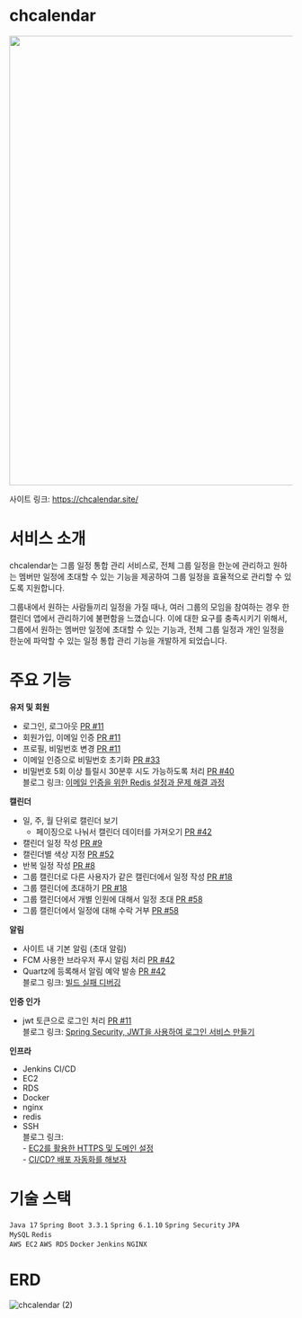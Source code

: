 #  chcalendar
<img width="800" src="https://github.com/user-attachments/assets/ae3ef784-73e6-4730-b47b-eaa2b1346c94" />

사이트 링크: https://chcalendar.site/

# 서비스 소개
chcalendar는 그룹 일정 통합 관리 서비스로, 전체 그룹 일정을 한눈에 관리하고 원하는 멤버만 일정에 초대할 수 있는 기능을 제공하여 그룹 일정을 효율적으로 관리할 수 있도록 지원합니다.

그룹내에서 원하는 사람들끼리 일정을 가질 때나, 여러 그룹의 모임을 참여하는 경우 한 캘린더 앱에서 관리하기에 불편함을 느꼈습니다. 이에 대한 요구를 충족시키기 위해서, 그룹에서 원하는 멤버만 일정에 초대할 수 있는 기능과, 전체 그룹 일정과 개인 일정을 한눈에 파악할 수 있는 일정 통합 관리 기능을 개발하게 되었습니다. 

# 주요 기능
**유저 및 회원**
- 로그인, 로그아웃 [PR #11](https://github.com/chanheess/calendar/pull/11)
- 회원가입, 이메일 인증 [PR #11](https://github.com/chanheess/calendar/pull/11)
- 프로필, 비밀번호 변경 [PR #11](https://github.com/chanheess/calendar/pull/11)
- 이메일 인증으로 비밀번호 초기화 [PR #33](https://github.com/chanheess/calendar/pull/33)
- 비밀번호 5회 이상 틀릴시 30분후 시도 가능하도록 처리 [PR #40](https://github.com/chanheess/calendar/pull/40)
</br>블로그 링크: [이메일 인증을 위한 Redis 설정과 문제 해결 과정](https://chanheess.tistory.com/271)

**캘린더**
- 일, 주, 월 단위로 캘린더 보기
    - 페이징으로 나눠서 캘린더 데이터를 가져오기 [PR #42](https://github.com/chanheess/calendar/pull/42/commits/1b451481a7df7af394fd1fd7bb2524173e0fc51e)
- 캘린더 일정 작성 [PR #9](https://github.com/chanheess/calendar/pull/9)
- 캘린더별 색상 지정 [PR #52](https://github.com/chanheess/calendar/pull/52)
- 반복 일정 작성 [PR #8](https://github.com/chanheess/calendar/pull/8)
- 그룹 캘린더로 다른 사용자가 같은 캘린더에서 일정 작성 [PR #18](https://github.com/chanheess/calendar/pull/18)
- 그룹 캘린더에 초대하기 [PR #18](https://github.com/chanheess/calendar/pull/18)
- 그룹 캘린더에서 개별 인원에 대해서 일정 초대 [PR #58](https://github.com/chanheess/calendar/pull/58)
- 그룹 캘린더에서 일정에 대해 수락 거부 [PR #58](https://github.com/chanheess/calendar/pull/58)

**알림**
- 사이트 내 기본 알림 (초대 알림)
- FCM 사용한 브라우저 푸시 알림 처리 [PR #42](https://github.com/chanheess/calendar/pull/42)
- Quartz에 등록해서 알림 예약 발송 [PR #42](https://github.com/chanheess/calendar/pull/42)
</br>블로그 링크: [빌드 실패 디버깅](https://chanheess.tistory.com/278)

**인증 인가**
- jwt 토큰으로 로그인 처리 [PR #11](https://github.com/chanheess/calendar/pull/11)
</br>블로그 링크: [Spring Security, JWT을 사용하여 로그인 서비스 만들기](https://chanheess.tistory.com/258)

**인프라**
- Jenkins CI/CD
- EC2
- RDS
- Docker
- nginx
- redis
- SSH
</br>블로그 링크: </br>- [EC2를 활용한 HTTPS 및 도메인 설정](https://chanheess.tistory.com/274)
</br>- [CI/CD? 배포 자동화를 해보자](https://chanheess.tistory.com/275)

# 기술 스택 
`Java 17` `Spring Boot 3.3.1` `Spring 6.1.10` `Spring Security` `JPA`<br/>
`MySQL` `Redis`<br/>
`AWS EC2` `AWS RDS` `Docker` `Jenkins` `NGINX`

# ERD
 ![chcalendar (2)](https://github.com/user-attachments/assets/d459c942-62af-4e22-9092-195c58e96eb1)


